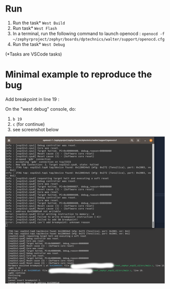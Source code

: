 # Run

1. Run the task* `West Build`
2. Run task* `West Flash`
3. In a terminal, run the following command to launch openocd : `openocd -f ~/zephyrproject/zephyr/boards/dptechnics/walter/support/openocd.cfg`
4. Run the task* `West Debug`

(*Tasks are VSCode tasks)

# Minimal example to reproduce the bug

Add breakpoint in line 19 : 

On the "west debug" console, do: 
1. `b 19`
2. `c` (for continue)
3. see screenshot below

![Debug ERROR](img/result.png "debug error")


